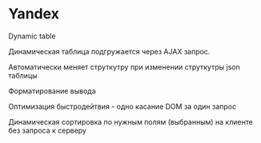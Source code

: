 Yandex
===========

Dynamic table

Динамическая таблица подгружается через AJAX запрос.

Автоматически   меняет струткутру при изменении струткутры  json таблицы

Форматирование  вывода

Оптимизация быстродейтвия - одно каcание DOM за один запрос

Динамическая сортировка по нужным полям (выбранным) на клиенте без запроса к серверу



